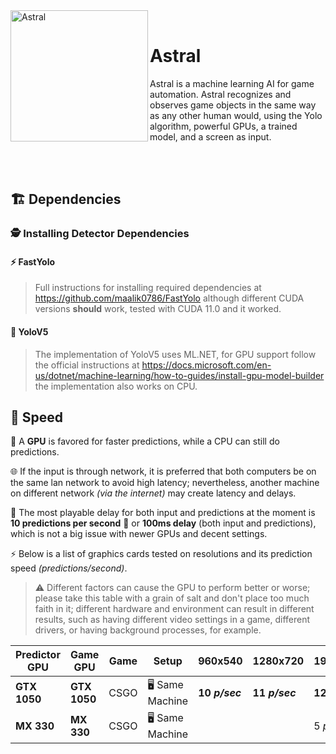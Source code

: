 

<div>
  <img width="220" height="210" align="left" src="https://i.ibb.co/Yjk6WKb/Logo.png" alt="Astral"/>
  <br>
  <h1>Astral</h1>
  <p>Astral is a machine learning AI for game automation. Astral recognizes and observes game objects in the same way as any other human would, using the Yolo algorithm, powerful GPUs, a trained model, and a screen as input.</p>
</div>
<br/>
<br/>

## 🏗️ Dependencies
### 🕵️ Installing Detector Dependencies
#### ⚡ FastYolo
> Full instructions for installing required dependencies at https://github.com/maalik0786/FastYolo although different CUDA versions **should** work, tested with CUDA 11.0 and it worked.
#### 🚀 YoloV5
> The implementation of YoloV5 uses ML.NET, for GPU support follow the official instructions at https://docs.microsoft.com/en-us/dotnet/machine-learning/how-to-guides/install-gpu-model-builder the implementation also works on CPU.
## 🚄 Speed
🔬 A **GPU** is favored for faster predictions, while a CPU can still do predictions.

🌐 If the input is through network, it is preferred that both computers be on the same lan network to avoid high latency; nevertheless, another machine on different network _(via the internet)_ may create latency and delays.

🦥 The most playable delay for both input and predictions at the moment is **10 predictions per second** 🔮 or **100ms delay** (both input and predictions), which is not a big issue with newer GPUs and decent settings.

⚡ Below is a list of graphics cards tested on resolutions and its prediction speed *(predictions/second)*.

> ⚠️ Different factors can cause the GPU to perform better or worse; please take this table with a grain of salt and don't place too much faith in it; different hardware and environment can result in different results, such as having different video settings in a game, different drivers, or having background processes, for example.

<div align="center">
<table>
    <thead>
        <tr>
            <th>Predictor GPU</th>
            <th>Game GPU</th>
            <th>Game</th>
            <th>Setup</th>
            <th>960x540</th>
            <th>1280x720</th>
            <th>1920x1080</th>
        </tr>
    </thead>
    <tbody>
        <tr>
            <td><b>GTX 1050</b></td>
            <td><b>GTX 1050</b></td>
            <td>CSGO</td>
            <td>🖥️ Same Machine</td>
            <td><b>10 <i> p/sec </i></b></td>
            <td><b>11 <i> p/sec </i></b></td>
            <td><b>12 <i> p/sec </i></b></td>
        </tr>
        <tr>
            <td><b>MX 330</b></td>
            <td><b>MX 330</b></td>
            <td>CSGO</td>
            <td>🖥️ Same Machine</td>
            <td></td>
            <td> </td>
            <td>5 <i> p/sec </i> </td>
        </tr>
    </tbody>
</table>
</div>
